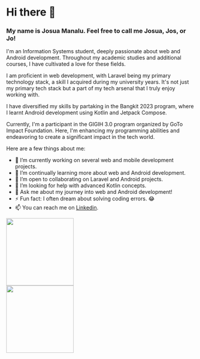 # Hi there 👋

### My name is Josua Manalu. Feel free to call me Josua, Jos, or Jo!

I'm an Information Systems student, deeply passionate about web and Android development. Throughout my academic studies and additional courses, I have cultivated a love for these fields.

I am proficient in web development, with Laravel being my primary technology stack, a skill I acquired during my university years. It's not just my primary tech stack but a part of my tech arsenal that I truly enjoy working with.

I have diversified my skills by partaking in the Bangkit 2023 program, where I learnt Android development using Kotlin and Jetpack Compose.

Currently, I'm a participant in the GIGIH 3.0 program organized by GoTo Impact Foundation. Here, I'm enhancing my programming abilities and endeavoring to create a significant impact in the tech world.

Here are a few things about me:

-   🔭 I’m currently working on several web and mobile development projects.
-   🌱 I’m continually learning more about web and Android development.
-   👯 I’m open to collaborating on Laravel and Android projects.
-   🤔 I’m looking for help with advanced Kotlin concepts.
-   💬 Ask me about my journey into web and Android development!
-   ⚡ Fun fact: I often dream about solving coding errors. 😂
-   📫 You can reach me on [Linkedin](https://www.linkedin.com/in/josua-manalu-5b66a0207/).

<p align="left">
<a href="https://github.com/JosuaMnl">
    <img height="180em" src="https://github-readme-stats.vercel.app/api/top-langs/?username=JosuaMnl&layout=compact&theme=dark"/><br>
    <img height="180em" src="https://github-readme-stats-eight-theta.vercel.app/api?username=JosuaMnl&show_icons=true&theme=dark&include_all_commits=true&count_private=trueue&count_private=true"/>
</a>
</p>
